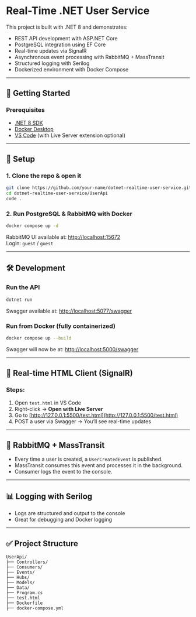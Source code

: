# Real-Time .NET User Service

This project is built with .NET 8 and demonstrates:
- REST API development with ASP.NET Core
- PostgreSQL integration using EF Core
- Real-time updates via SignalR
- Asynchronous event processing with RabbitMQ + MassTransit
- Structured logging with Serilog
- Dockerized environment with Docker Compose

---

## 🚀 Getting Started

### Prerequisites
- [.NET 8 SDK](https://dotnet.microsoft.com/download)
- [Docker Desktop](https://www.docker.com/products/docker-desktop)
- [VS Code](https://code.visualstudio.com/) (with Live Server extension optional)

---

## 🔧 Setup

### 1. Clone the repo & open it
```bash
git clone https://github.com/your-name/dotnet-realtime-user-service.git
cd dotnet-realtime-user-service/UserApi
code .
```

### 2. Run PostgreSQL & RabbitMQ with Docker
```bash
docker compose up -d
```

RabbitMQ UI available at: [http://localhost:15672](http://localhost:15672)  
Login: `guest` / `guest`

---

## 🛠️ Development

### Run the API
```bash
dotnet run
```

Swagger available at: [http://localhost:5077/swagger](http://localhost:5077/swagger)

### Run from Docker (fully containerized)
```bash
docker compose up --build
```

Swagger will now be at: [http://localhost:5000/swagger](http://localhost:5000/swagger)

---

## 💬 Real-time HTML Client (SignalR)

### Steps:
1. Open `test.html` in VS Code
2. Right-click → **Open with Live Server**
3. Go to [http://127.0.0.1:5500/test.html](http://127.0.0.1:5500/test.html)
4. POST a user via Swagger → You’ll see real-time updates

---

## 📨 RabbitMQ + MassTransit

- Every time a user is created, a `UserCreatedEvent` is published.
- MassTransit consumes this event and processes it in the background.
- Consumer logs the event to the console.

---

## 📊 Logging with Serilog

- Logs are structured and output to the console
- Great for debugging and Docker logging

---

## ✅ Project Structure

```
UserApi/
├── Controllers/
├── Consumers/
├── Events/
├── Hubs/
├── Models/
├── Data/
├── Program.cs
├── test.html
├── Dockerfile
├── docker-compose.yml
```